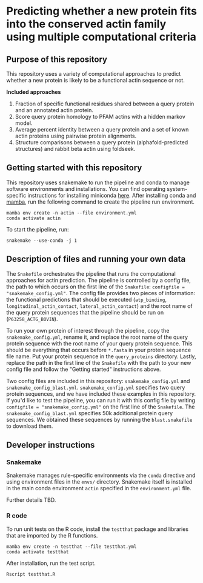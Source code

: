 # Predicting whether a new protein fits into the conserved actin family using multiple computational criteria

## Purpose of this repository 

This repository uses a variety of computational approaches to predict whether a new protein is likely to be a functional actin sequence or not.

**Included approaches**

1. Fraction of specific functional residues shared between a query protein and an annotated actin protein.
2. Score query protein homology to PFAM actins with a hidden markov model.
3. Average percent identity between a query protein and a set of known actin proteins using pairwise protein alignments.
4. Structure comparisons between a query protein (alphafold-predicted structures) and rabbit beta actin using foldseek.

## Getting started with this repository

This repository uses snakemake to run the pipeline and conda to manage software environments and installations.
You can find operating system-specific instructions for installing miniconda [here](https://docs.conda.io/en/latest/miniconda.html).
After installing conda and [mamba](https://mamba.readthedocs.io/en/latest/), run the following command to create the pipeline run environment.

```
mamba env create -n actin --file environment.yml
conda activate actin
```

To start the pipeline, run:
```
snakemake --use-conda -j 1
```

## Description of files and running your own data

The `Snakefile` orchestrates the pipeline that runs the computational approaches for actin prediction.
The pipeline is controlled by a config file, the path to which occurs on the first line of the `Snakefile`: `configfile = "snakemake_config.yml"`.
The config file provides two pieces of information: the functional predictions that should be executed (`atp_binding`, `longitudinal_actin_contact`, `lateral_actin_contact`) and the root name of the query protein sequences that the pipeline should be run on (`P63258_ACTG_BOVIN`).

To run your own protein of interest through the pipeline, copy the `snakemake_config.yml`, rename it, and replace the root name of the query protein sequence with the root name of your query protein sequence.
This should be everything that occurs before `*.fasta` in your protein sequence file name.
Put your protein sequence in the `query_proteins` directory.
Lastly, replace the path in the first line of the `Snakefile` with the path to your new config file and follow the "Getting started" instructions above.

Two config files are included in this repository: `snakemake_config.yml` and `snakemake_config_blast.yml`. 
`snakemake_config.yml` specifies two query protein sequences, and we have included these examples in this repository.
If you'd like to test the pipeline, you can run it with this config file by writing `configfile = "snakemake_config.yml"` on the first line of the `Snakefile`.
The `snakemake_config_blast.yml` specifies 50k additional protein query sequences. 
We obtained these sequences by running the `blast.snakefile` to download them.

## Developer instructions

### Snakemake

Snakemake manages rule-specific environments via the `conda` directive and using environment files in the `envs/` directory.
Snakemake itself is installed in the main conda environment `actin` specified in the `environment.yml` file.

Further details TBD.

### R code
To run unit tests on the R code, install the `testthat` package and libraries that are imported by the R functions.
```
mamba env create -n testthat --file testthat.yml
conda activate testthat
```

After installation, run the test script.
```
Rscript testthat.R
```
